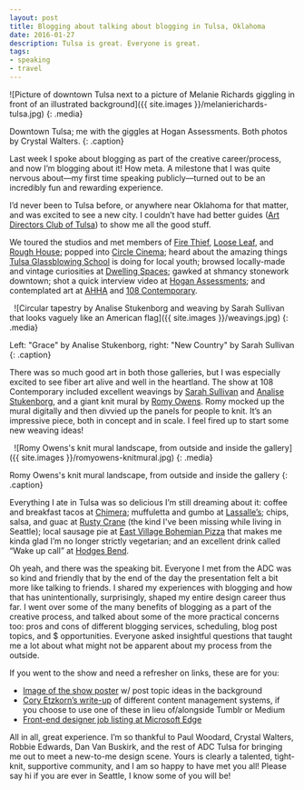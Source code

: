 ```yaml
---
layout: post
title: Blogging about talking about blogging in Tulsa, Oklahoma
date: 2016-01-27
description: Tulsa is great. Everyone is great.
tags:
- speaking
- travel
---
```


![Picture of downtown Tulsa next to a picture of Melanie Richards giggling in front of an illustrated background]({{ site.images }}/melanierichards-tulsa.jpg)
{: .media}

Downtown Tulsa; me with the giggles at Hogan Assessments. Both photos by Crystal Walters.
{: .caption}

Last week I spoke about blogging as part of the creative career/process, and now I’m blogging about it! How meta. A milestone that I was quite nervous about—my first time speaking publicly—turned out to be an incredibly fun and rewarding experience.

I’d never been to Tulsa before, or anywhere near Oklahoma for that matter, and was excited to see a new city. I couldn’t have had better guides ([Art Directors Club of Tulsa](http://www.artdirectorsoftulsa.org/)) to show me all the good stuff.

We toured the studios and met members of [Fire Thief](https://vimeo.com/firethief), [Loose Leaf](http://looseleafco.tumblr.com/), and [Rough House](http://roughhousecreative.com/); popped into [Circle Cinema](http://www.circlecinema.com/); heard about the amazing things [Tulsa Glassblowing School](http://www.tulsaglassblowing.org/) is doing for local youth; browsed locally-made and vintage curiosities at [Dwelling Spaces](http://www.dwellingspaces.net/); gawked at shmancy stonework downtown; shot a quick interview video at [Hogan Assessments](http://www.hoganassessments.com/); and contemplated art at [AHHA](https://ahhatulsa.org/) and [108 Contemporary](http://108contemporary.org/).

 
![Circular tapestry by Analise Stukenborg and weaving by Sarah Sullivan that looks vaguely like an American flag]({{ site.images }}/weavings.jpg)
{: .media}

Left: "Grace" by Analise Stukenborg, right: "New Country" by Sarah Sullivan
{: .caption}

There was so much good art in both those galleries, but I was especially excited to see fiber art alive and well in the heartland. The show at 108 Contemporary included excellent weavings by [Sarah Sullivan](http://sarahesullivan.tumblr.com/) and [Analise Stukenborg](https://www.instagram.com/analiseface/), and a giant knit mural by [Romy Owens](http://www.romyowens.com/). Romy mocked up the mural digitally and then divvied up the panels for people to knit. It’s an impressive piece, both in concept and in scale. I feel fired up to start some new weaving ideas!

 
![Romy Owens's knit mural landscape, from outside and inside the gallery]({{ site.images }}/romyowens-knitmural.jpg)
{: .media}

Romy Owens's knit mural landscape, from outside and inside the gallery
{: .caption}

Everything I ate in Tulsa was so delicious I’m still dreaming about it: coffee and breakfast tacos at [Chimera](http://www.chimeracafe.com/); muffuletta and gumbo at [Lassalle’s](http://lassallesneworleansdeli.com/); chips, salsa, and guac at [Rusty Crane](http://www.therustycranetulsa.com/) (the kind I've been missing while living in Seattle); local sausage pie at [East Village Bohemian Pizza](http://www.eastvillagebohemian.com/) that makes me kinda glad I’m no longer strictly vegetarian; and an excellent drink called “Wake up call” at [Hodges Bend](http://www.hodges-bend.com/).

Oh yeah, and there was the speaking bit. Everyone I met from the ADC was so kind and friendly that by the end of the day the presentation felt a bit more like talking to friends. I shared my experiences with blogging and how that has unintentionally, surprisingly, shaped my entire design career thus far. I went over some of the many benefits of blogging as a part of the creative process, and talked about some of the more practical concerns too: pros and cons of different blogging services, scheduling, blog post topics, and $ opportunities. Everyone asked insightful questions that taught me a lot about what might not be apparent about my process from the outside.

If you went to the show and need a refresher on links, these are for you:

* [Image of the show poster](http://melanie-richards.com/content/03-blog/recap-of-talk-in-tulsa/tulsaadct-melanierichards-poster.jpg) w/ post topic ideas in the background
* [Cory Etzkorn’s write-up](http://coryetzkorn.com/blog/choosing-the-best-cms/) of different content management systems, if you choose to use one of these in lieu of/alongside Tumblr or Medium
* [Front-end designer job listing at Microsoft Edge](https://careers.microsoft.com/jobdetails.aspx?ss=&pg=0&so=&rw=1&jid=214601&jlang=en&pp=ss)

All in all, great experience. I’m so thankful to Paul Woodard, Crystal Walters, Robbie Edwards, Dan Van Buskirk, and the rest of ADC Tulsa for bringing me out to meet a new-to-me design scene. Yours is clearly a talented, tight-knit, supportive community, and I am so happy to have met you all! Please say hi if you are ever in Seattle, I know some of you will be!